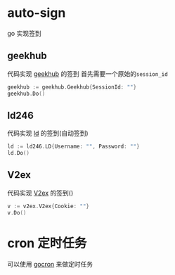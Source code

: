 # auto-sign
go 实现签到

## geekhub
代码实现 [geekhub](https://geekhub.com) 的签到
首先需要一个原始的`session_id`
```go
geekhub := geekhub.Geekhub{SessionId: ""}
geekhub.Do()
```
## ld246
代码实现 [ld](https://ld246.com) 的签到(自动签到)
```go
ld := ld246.LD{Username: "", Password: ""}
ld.Do()
```
## V2ex
代码实现 [V2ex](https://V2ex.com) 的签到()
```go
v := v2ex.V2ex{Cookie: ""}
v.Do()
```

# cron 定时任务
可以使用 [gocron](https://github.com/go-co-op/gocron) 来做定时任务